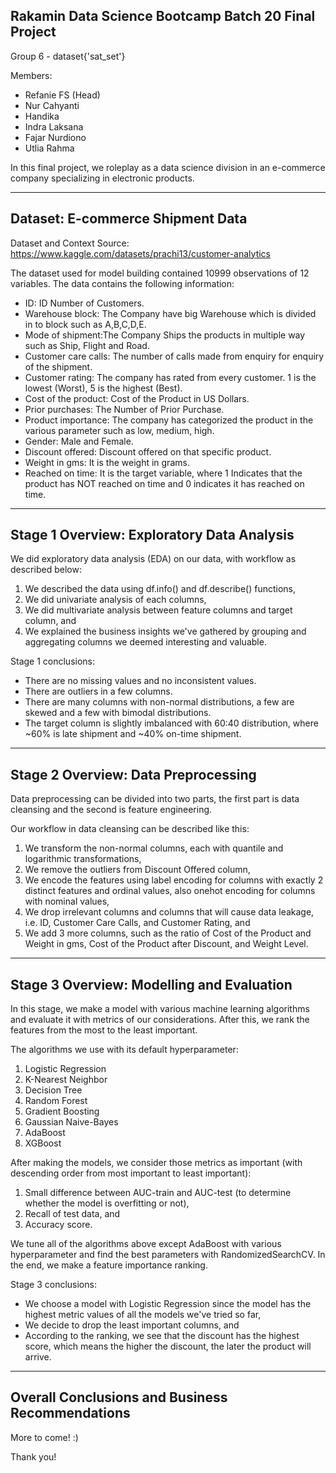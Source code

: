 Rakamin Data Science Bootcamp Batch 20
Final Project
---------

Group 6 - dataset{'sat_set'}

Members:
- Refanie FS (Head)
- Nur Cahyanti
- Handika
- Indra Laksana
- Fajar Nurdiono
- Utlia Rahma

In this final project, we roleplay as a data science division in an e-commerce company specializing in electronic products.

--------
Dataset: E-commerce Shipment Data
--------

Dataset and Context Source: https://www.kaggle.com/datasets/prachi13/customer-analytics

The dataset used for model building contained 10999 observations of 12 variables.
The data contains the following information:

- ID: ID Number of Customers.
- Warehouse block: The Company have big Warehouse which is divided in to block such as A,B,C,D,E.
- Mode of shipment:The Company Ships the products in multiple way such as Ship, Flight and Road.
- Customer care calls: The number of calls made from enquiry for enquiry of the shipment.
- Customer rating: The company has rated from every customer. 1 is the lowest (Worst), 5 is the highest (Best).
- Cost of the product: Cost of the Product in US Dollars.
- Prior purchases: The Number of Prior Purchase.
- Product importance: The company has categorized the product in the various parameter such as low, medium, high.
- Gender: Male and Female.
- Discount offered: Discount offered on that specific product.
- Weight in gms: It is the weight in grams.
- Reached on time: It is the target variable, where 1 Indicates that the product has NOT reached on time and 0 indicates it has reached on time.

--------
Stage 1 Overview: Exploratory Data Analysis
--------

We did exploratory data analysis (EDA) on our data, with workflow as described below:
1. We described the data using df.info() and df.describe() functions,
2. We did univariate analysis of each columns,
3. We did multivariate analysis between feature columns and target column, and
4. We explained the business insights we've gathered by grouping and aggregating columns we deemed interesting and valuable.

Stage 1 conclusions:
- There are no missing values and no inconsistent values.
- There are outliers in a few columns.
- There are many columns with non-normal distributions, a few are skewed and a few with bimodal distributions.
- The target column is slightly imbalanced with 60:40 distribution, where ~60% is late shipment and ~40% on-time shipment. 

--------
Stage 2 Overview: Data Preprocessing
--------

Data preprocessing can be divided into two parts, the first part is data cleansing and the second is feature engineering.

Our workflow in data cleansing can be described like this:
1. We transform the non-normal columns, each with quantile and logarithmic transformations,
2. We remove the outliers from Discount Offered column,
3. We encode the features using label encoding for columns with exactly 2 distinct features and ordinal values, also onehot encoding for columns with nominal values,
4. We drop irrelevant columns and columns that will cause data leakage, i.e. ID, Customer Care Calls, and Customer Rating, and
5. We add 3 more columns, such as the ratio of Cost of the Product and Weight in gms, Cost of the Product after Discount, and Weight Level.

--------
Stage 3 Overview: Modelling and Evaluation
--------

In this stage, we make a model with various machine learning algorithms and evaluate it with metrics of our considerations.
After this, we rank the features from the most to the least important.

The algorithms we use with its default hyperparameter:
1. Logistic Regression
2. K-Nearest Neighbor
3. Decision Tree
4. Random Forest
5. Gradient Boosting
6. Gaussian Naive-Bayes
7. AdaBoost
8. XGBoost

After making the models, we consider those metrics as important (with descending order from most important to least important):
1. Small difference between AUC-train and AUC-test (to determine whether the model is overfitting or not),
2. Recall of test data, and
3. Accuracy score.

We tune all of the algorithms above except AdaBoost with various hyperparameter and find the best parameters with RandomizedSearchCV. In the end, we make a feature importance ranking. 

Stage 3 conclusions:
- We choose a model with Logistic Regression since the model has the highest metric values of all the models we've tried so far,
- We decide to drop the least important columns, and
- According to the ranking, we see that the discount has the highest score, which means the higher the discount, the later the product will arrive.

--------
Overall Conclusions and Business Recommendations
--------

More to come! :)

Thank you!
